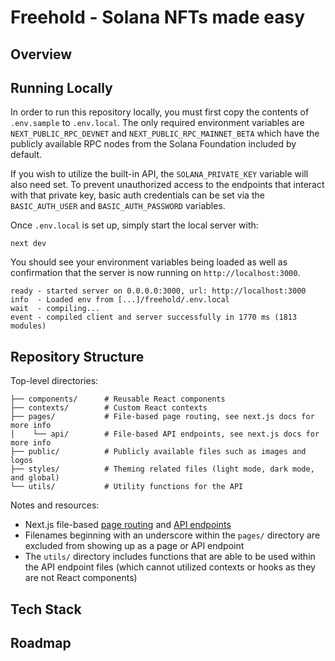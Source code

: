 # Freehold - Solana NFTs made easy
## Overview


## Running Locally
In order to run this repository locally, you must first copy the contents of `.env.sample` to `.env.local`. The only required environment variables are `NEXT_PUBLIC_RPC_DEVNET` and `NEXT_PUBLIC_RPC_MAINNET_BETA` which have the publicly available RPC nodes from the Solana Foundation included by default.

If you wish to utilize the built-in API, the `SOLANA_PRIVATE_KEY` variable will also need set. To prevent unauthorized access to the endpoints that interact with that private key, basic auth credentials can be set via the `BASIC_AUTH_USER` and `BASIC_AUTH_PASSWORD` variables.

Once `.env.local` is set up, simply start the local server with:
```shell
next dev
```

You should see your environment variables being loaded as well as confirmation that the server is now running on `http://localhost:3000`.
```shell
ready - started server on 0.0.0.0:3000, url: http://localhost:3000
info  - Loaded env from [...]/freehold/.env.local
wait  - compiling...
event - compiled client and server successfully in 1770 ms (1813 modules)

```

## Repository Structure
Top-level directories:
```text
├── components/      # Reusable React components
├── contexts/        # Custom React contexts
├── pages/           # File-based page routing, see next.js docs for more info
│    └── api/        # File-based API endpoints, see next.js docs for more info
├── public/          # Publicly available files such as images and logos
├── styles/          # Theming related files (light mode, dark mode, and global)
└── utils/           # Utility functions for the API
```

Notes and resources:
- Next.js file-based [page routing](https://nextjs.org/docs/basic-features/pages) and [API endpoints](https://nextjs.org/docs/api-routes/introduction)
- Filenames beginning with an underscore within the `pages/` directory are excluded from showing up as a page or API endpoint
- The `utils/` directory includes functions that are able to be used within the API endpoint files (which cannot utilized contexts or hooks as they are not React components) 


## Tech Stack

## Roadmap

